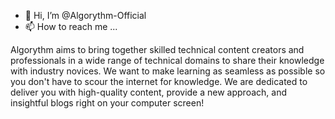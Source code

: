 - 👋 Hi, I’m @Algorythm-Official
- 📫 How to reach me ...

Algorythm  aims to bring together skilled technical content creators and professionals in a wide range of technical domains to share their knowledge with industry novices. We want to make learning as seamless as possible so you don't have to scour the internet for knowledge. We are dedicated to deliver you with high-quality content, provide a new approach, and insightful blogs right on your computer screen!

